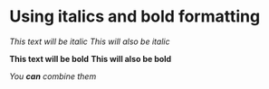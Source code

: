 # Using italics and bold formatting

*This text will be italic*
_This will also be italic_

**This text will be bold**
__This will also be bold__

_You **can** combine them_
